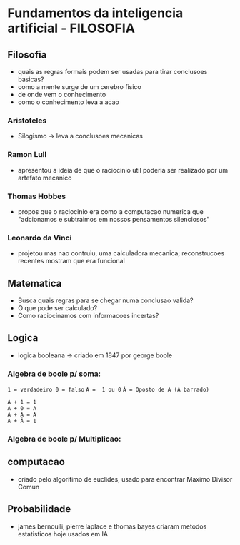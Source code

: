 # Fundamentos da inteligencia artificial - FILOSOFIA

## Filosofia
- quais as regras formais podem ser usadas para tirar conclusoes basicas?
- como a mente surge de um cerebro fisico
- de onde vem o conhecimento
- como o conhecimento leva a acao


### Aristoteles
- Silogismo -> leva a conclusoes mecanicas

### Ramon Lull
- apresentou a ideia de que o raciocinio util poderia ser realizado por um artefato mecanico

### Thomas Hobbes
- propos que o raciocinio era como a computacao numerica que "adcionamos e subtraimos em nossos pensamentos silenciosos"

### Leonardo da Vinci
- projetou mas nao contruiu, uma calculadora mecanica; reconstrucoes recentes mostram que era funcional

## Matematica
- Busca quais regras para se chegar numa conclusao valida?
- O que pode ser calculado?
- Como raciocinamos com informacoes incertas?

## Logica
- logica booleana -> criado em 1847 por george boole
### Algebra de boole p/ soma:
``
1 = verdadeiro
0 = falso
``
``
A =  1 ou 0
``
``
Â = Oposto de A (A barrado)
``
```
A + 1 = 1
A + 0 = A
A + A = A
A + Â = 1
```
### Algebra de boole p/ Multiplicao:

## computacao 
- criado pelo algoritimo de euclides, usado para encontrar Maximo Divisor Comun

## Probabilidade
- james bernoulli, pierre laplace e thomas bayes criaram metodos estatisticos hoje usados em IA
